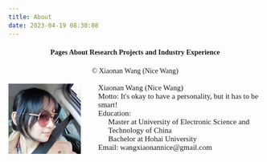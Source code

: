 ```yaml
---
title: About
date: 2023-04-19 08:30:08
---
```


#### <center><font face="Times">Pages About Research Projects and Industry Experience</font></center>
<center><font face="Times">© Xiaonan Wang (Nice Wang)</font></center> &nbsp


<div style="display:flex; align-items:flex-start;">
  <img src="./nicewang.jpg" width="190" height="140" style="margin-right:15px;">
  <div style="font-family:Times New Rman; font-size:15px; margin-top:0; margin-left:20px;">
    <p style="margin:0;">Xiaonan Wang (Nice Wang)</p>
    <p style="margin:0;">Motto: It's okay to have a personality, but it has to be smart!</p>
    <p style="margin:0;">Education:</p>
    <p style="margin:0; margin-left:20px;">Master at University of Electronic Science and Technology of China</p>
    <p style="margin:0; margin-left:20px;">Bachelor at Hohai University</p>
    <p style="margin:0;">Email: wangxiaonannice@gmail.com</p>
  </div>
</div>